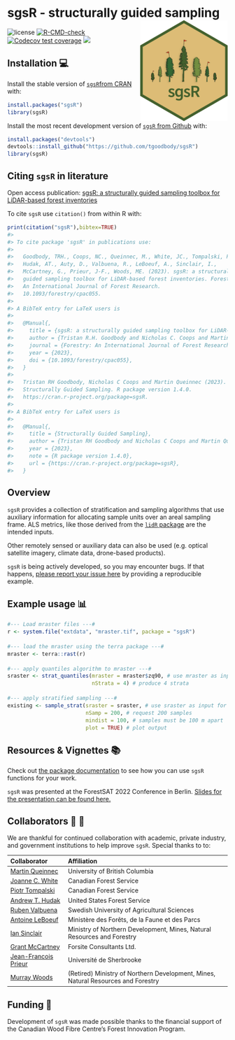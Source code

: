 
<!-- README.md is generated from README.Rmd. Please edit that file -->

# sgsR - structurally guided sampling <img src="man/figures/logo.png" align="right" width="200" />

<!-- badges: start -->

![license](https://img.shields.io/badge/Licence-GPL--3-blue.svg)
[![R-CMD-check](https://github.com/tgoodbody/sgsR/workflows/R-CMD-check/badge.svg)](https://github.com/tgoodbody/sgsR/actions)
[![Codecov test
coverage](https://codecov.io/gh/tgoodbody/sgsR/branch/main/graph/badge.svg)](https://app.codecov.io/gh/tgoodbody/sgsR?branch=main)
[![](https://cranlogs.r-pkg.org/badges/sgsR)](https://CRAN.R-project.org/package=sgsR)
<!-- badges: end -->

## Installation :computer:

Install the stable version of [`sgsR`from
CRAN](https://cran.r-project.org/package=sgsR) with:

``` r
install.packages("sgsR")
library(sgsR)
```

Install the most recent development version of [`sgsR` from
Github](https://github.com/tgoodbody/sgsR) with:

``` r
install.packages("devtools")
devtools::install_github("https://github.com/tgoodbody/sgsR")
library(sgsR)
```

## Citing `sgsR` in literature

Open access publication: [sgsR: a structurally guided sampling toolbox
for LiDAR-based forest
inventories](https://doi.org/10.1093/forestry/cpac055)

To cite `sgsR` use `citation()` from within R with:

``` r
print(citation("sgsR"),bibtex=TRUE)
#> 
#> To cite package 'sgsR' in publications use:
#> 
#>   Goodbody, TRH., Coops, NC., Queinnec, M., White, JC., Tompalski, P.,
#>   Hudak, AT., Auty, D., Valbuena, R., LeBoeuf, A., Sinclair, I.,
#>   McCartney, G., Prieur, J-F., Woods, ME. (2023). sgsR: a structurally
#>   guided sampling toolbox for LiDAR-based forest inventories. Forestry:
#>   An International Journal of Forest Research.
#>   10.1093/forestry/cpac055.
#> 
#> A BibTeX entry for LaTeX users is
#> 
#>   @Manual{,
#>     title = {sgsR: a structurally guided sampling toolbox for LiDAR-based forest inventories.},
#>     author = {Tristan R.H. Goodbody and Nicholas C. Coops and Martin Queinnec and Joanne C. White and Piotr Tompalski and Andrew T. Hudak and David Auty and Ruben Valbuena and Antoine LeBoeuf and Ian Sinclair and Grant McCartney and Jean-Francois Prieur and Murray E. Woods},
#>     journal = {Forestry: An International Journal of Forest Research},
#>     year = {2023},
#>     doi = {10.1093/forestry/cpac055},
#>   }
#> 
#>   Tristan RH Goodbody, Nicholas C Coops and Martin Queinnec (2023).
#>   Structurally Guided Sampling. R package version 1.4.0.
#>   https://cran.r-project.org/package=sgsR.
#> 
#> A BibTeX entry for LaTeX users is
#> 
#>   @Manual{,
#>     title = {Structurally Guided Sampling},
#>     author = {Tristan RH Goodbody and Nicholas C Coops and Martin Queinnec},
#>     year = {2023},
#>     note = {R package version 1.4.0},
#>     url = {https://cran.r-project.org/package=sgsR},
#>   }
```

## Overview

`sgsR` provides a collection of stratification and sampling algorithms
that use auxiliary information for allocating sample units over an areal
sampling frame. ALS metrics, like those derived from the [`lidR`
package](https://cran.r-project.org/package=lidR) are the intended
inputs.

Other remotely sensed or auxiliary data can also be used (e.g. optical
satellite imagery, climate data, drone-based products).

`sgsR` is being actively developed, so you may encounter bugs. If that
happens, [please report your issue
here](https://github.com/tgoodbody/sgsR/issues) by providing a
reproducible example.

## Example usage :bar_chart:

``` r
#--- Load mraster files ---#
r <- system.file("extdata", "mraster.tif", package = "sgsR")

#--- load the mraster using the terra package ---#
mraster <- terra::rast(r)

#--- apply quantiles algorithm to mraster ---#
sraster <- strat_quantiles(mraster = mraster$zq90, # use mraster as input for stratification
                           nStrata = 4) # produce 4 strata
                        
#--- apply stratified sampling ---#
existing <- sample_strat(sraster = sraster, # use sraster as input for sampling
                         nSamp = 200, # request 200 samples
                         mindist = 100, # samples must be 100 m apart
                         plot = TRUE) # plot output
```

## Resources & Vignettes :books:

Check out [the package
documentation](https://tgoodbody.github.io/sgsR/index.html) to see how
you can use `sgsR` functions for your work.

`sgsR` was presented at the ForestSAT 2022 Conference in Berlin. [Slides
for the presentation can be found
here.](https://tgoodbody.github.io/sgsR-ForestSAT2022/)

## Collaborators :woman: :man:

We are thankful for continued collaboration with academic, private
industry, and government institutions to help improve `sgsR`. Special
thanks to to:

| Collaborator                                                                                                  | Affiliation                                                                       |
|:--------------------------------------------------------------------------------------------------------------|:----------------------------------------------------------------------------------|
| [Martin Queinnec](https://www.researchgate.net/profile/Martin-Queinnec)                                       | University of British Columbia                                                    |
| [Joanne C. White](https://scholar.google.ca/citations?user=bqjk4skAAAAJ&hl=en/)                               | Canadian Forest Service                                                           |
| [Piotr Tompalski](https://scholar.google.ca/citations?user=RtYdz0cAAAAJ&hl=en/)                               | Canadian Forest Service                                                           |
| [Andrew T. Hudak](https://www.fs.usda.gov/rmrs/people/ahudak/)                                                | United States Forest Service                                                      |
| [Ruben Valbuena](https://scholar.google.com/citations?user=Nx336TQAAAAJ&hl=en/)                               | Swedish University of Agricultural Sciences                                       |
| [Antoine LeBoeuf](https://scholar.google.com/citations?user=wGsKOK8AAAAJ&hl=en/)                              | Ministère des Forêts, de la Faune et des Parcs                                    |
| [Ian Sinclair](https://ca.linkedin.com/in/ian-sinclair-984929a4/)                                             | Ministry of Northern Development, Mines, Natural Resources and Forestry           |
| [Grant McCartney](https://www.signalhire.com/profiles/grant-mccartney%27s-email/99719223/)                    | Forsite Consultants Ltd.                                                          |
| [Jean-Francois Prieur](https://www.researchgate.net/scientific-contributions/Jean-Francois-Prieur-2142960944) | Université de Sherbrooke                                                          |
| [Murray Woods](https://www.researchgate.net/profile/Murray-Woods)                                             | (Retired) Ministry of Northern Development, Mines, Natural Resources and Forestry |

## Funding :raised_hands:

Development of `sgsR` was made possible thanks to the financial support
of the Canadian Wood Fibre Centre’s Forest Innovation Program.
